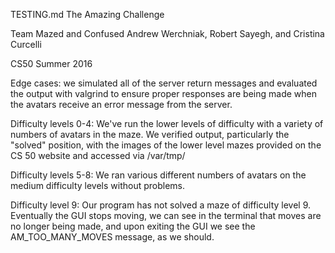TESTING.md 
The Amazing Challenge

Team Mazed and Confused
Andrew Werchniak, Robert Sayegh, and Cristina Curcelli 

CS50 Summer 2016 

Edge cases: we simulated all of the server return messages and evaluated the output with valgrind to ensure proper responses are being made when the avatars receive an error message from the server. 

Difficulty levels 0-4: We've run the lower levels of difficulty with a variety of numbers of avatars in the maze. We verified output, particularly the "solved" position, with the images of the lower level mazes provided on the CS 50 website and accessed via /var/tmp/<Mazeport> 

Difficulty levels 5-8: We ran various different numbers of avatars on the medium difficulty levels without problems. 

Difficulty level 9: Our program has not solved a maze of difficulty level 9. Eventually the GUI stops moving, we can see in the terminal that moves are no longer being made, and upon exiting the GUI we see the AM_TOO_MANY_MOVES message, as we should. 


